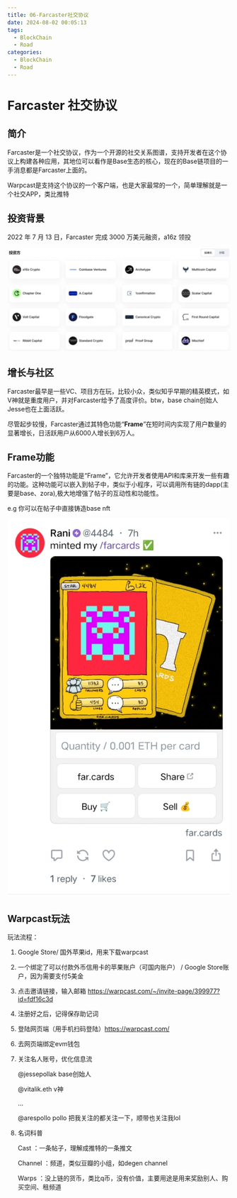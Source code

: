 ```yaml
---
title: 06-Farcaster社交协议
date: 2024-08-02 00:05:13
tags:
  - BlockChain
  - Road
categories:
  - BlockChain
  - Road
---
```

# Farcaster 社交协议

## 简介

Farcaster是一个社交协议，作为一个开源的社交关系图谱，支持开发者在这个协议上构建各种应用，其地位可以看作是Base生态的核心，现在的Base链项目的一手消息都是Farcaster上面的。

Warpcast是支持这个协议的一个客户端，也是大家最常的一个，简单理解就是一个社交APP，类比推特

## 投资背景

2022 年 7 月 13 日，Farcaster 完成 3000 万美元融资，a16z 领投

![image-20240512233007556](./img/image-20240512233007556.png)

## 增长与社区

Farcaster最早是一些VC、项目方在玩，比较小众，类似知乎早期的精英模式，如V神就是重度用户，并对Farcaster给予了高度评价。btw，base chain创始人Jesse也在上面活跃。

尽管起步较慢，Farcaster通过其特色功能“**Frame**”在短时间内实现了用户数量的显著增长，日活跃用户从6000人增长到6万人。

## Frame功能

Farcaster的一个独特功能是“Frame”，它允许开发者使用API和库来开发一些有趣的功能。这种功能可以嵌入到帖子中，类似于小程序，可以调用所有链的dapp(主要是base、zora),极大地增强了帖子的互动性和功能性。

e.g 你可以在帖子中直接铸造base nft

![image-20240512233135377](./img/image-20240512233135377.png)

## Warpcast玩法

玩法流程：

1. Google Store/ 国外苹果id，用来下载warpcast

2. 一个绑定了可以付款外币信用卡的苹果账户（可国内账户） / Google Store账户，因为需要支付5美金

3. 点击邀请链接，输入邮箱 https://warpcast.com/~/invite-page/399977?id=fdf16c3d

4. 注册好之后，记得保存助记词

5. 登陆网页端（用手机扫码登陆）https://warpcast.com/

6. 去网页端绑定evm钱包

7. 关注名人账号，优化信息流

    @jessepollak base创始人

    @vitalik.eth v神

    ...

    @arespollo pollo 把我关注的都关注一下，顺带也关注我lol

8. 名词科普

    Cast ：一条帖子，理解成推特的一条推文

    Channel ：频道，类似豆瓣的小组，如degen channel

    Warps ：没上链的货币，类比q币，没有价值，主要用途是用来奖励别人、购买空间、租频道

